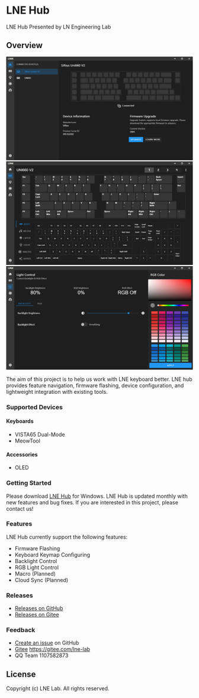 # LNE Hub
LNE Hub Presented by LN Engineering Lab

## Overview

![LNE Hub](assets/images/home_en.png "LNE Hub")
![Keymap](assets/images/keymap_en.png "Keymap")
![Lighting](assets/images/lighting_en.png "Lighting")

The aim of this project is to help us work with LNE keyboard better.
LNE hub provides feature navigation, firmware flashing, device configuration, and lightweight integration with existing tools.

### Supported Devices
#### Keyboards
* VISTA65 Dual-Mode
* MeowTool

#### Accessories
* OLED

### Getting Started

Please download [LNE Hub](https://github.com/ln-org/lne_hub/releases) for Windows. LNE Hub is updated monthly with new features and bug fixes.
If you are interested in this project, please contact us!

### Features
LNE Hub currently support the following features:
* Firmware Flashing
* Keyboard Keymap Configuring
* Backlight Control
* RGB Light Control
* Macro (Planned)
* Cloud Sync (Planned)

### Releases
* [Releases on GitHub](https://github.com/ln-org/lne_hub/releases)
* [Releases on Gitee](https://gitee.com/lne-lab/lne_hub/releases)

### Feedback
* [Create an issue](https://github.com/ln-org/lne_hub/issues) on GitHub
* [Gitee](https://gitee.com/lne-lab) https://gitee.com/lne-lab
* QQ Team 1107582873

## License
Copyright (c) LNE Lab. All rights reserved.
